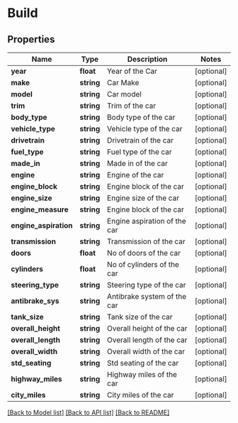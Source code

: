 # Build

## Properties
Name | Type | Description | Notes
------------ | ------------- | ------------- | -------------
**year** | **float** | Year of the Car | [optional] 
**make** | **string** | Car Make | [optional] 
**model** | **string** | Car model | [optional] 
**trim** | **string** | Trim of the car | [optional] 
**body_type** | **string** | Body type of the car | [optional] 
**vehicle_type** | **string** | Vehicle type of the car | [optional] 
**drivetrain** | **string** | Drivetrain of the car | [optional] 
**fuel_type** | **string** | Fuel type of the car | [optional] 
**made_in** | **string** | Made in of the car | [optional] 
**engine** | **string** | Engine of the car | [optional] 
**engine_block** | **string** | Engine block of the car | [optional] 
**engine_size** | **string** | Engine size of the car | [optional] 
**engine_measure** | **string** | Engine block of the car | [optional] 
**engine_aspiration** | **string** | Engine aspiration of the car | [optional] 
**transmission** | **string** | Transmission of the car | [optional] 
**doors** | **float** | No of doors of the car | [optional] 
**cylinders** | **float** | No of cylinders of the car | [optional] 
**steering_type** | **string** | Steering type of the car | [optional] 
**antibrake_sys** | **string** | Antibrake system of the car | [optional] 
**tank_size** | **string** | Tank size of the car | [optional] 
**overall_height** | **string** | Overall height of the car | [optional] 
**overall_length** | **string** | Overall length of the car | [optional] 
**overall_width** | **string** | Overall width of the car | [optional] 
**std_seating** | **string** | Std seating of the car | [optional] 
**highway_miles** | **string** | Highway miles of the car | [optional] 
**city_miles** | **string** | City miles of the car | [optional] 

[[Back to Model list]](../README.md#documentation-for-models) [[Back to API list]](../README.md#documentation-for-api-endpoints) [[Back to README]](../README.md)


